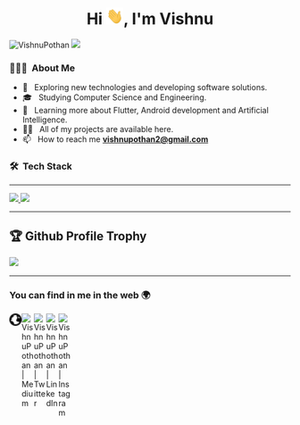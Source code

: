 <h1 align="center">Hi <img src="https://github.com/VishnuPothan/VishnuPothan/blob/main/extras/Hi.gif" height="30px" />, I'm Vishnu</h1>

<p align="left">
  <img src="https://komarev.com/ghpvc/?username=VishnuPothan" alt="VishnuPothan" />
  <a href="mailto:vishnupothan2@gmail.com"><img src='https://img.shields.io/badge/Gmail-mail%20me-red' /></a>
</p>

<h3> 👨🏻‍💻 &nbsp;About Me </h3>

- 🤔 &nbsp; Exploring new technologies and developing software solutions.
- 🎓 &nbsp; Studying Computer Science and Engineering.
- 🌱 &nbsp; Learning more about Flutter, Android development and Artificial Intelligence.
- 👨‍💻 &nbsp; All of my projects are available here.
- 📫 &nbsp; How to reach me **vishnupothan2@gmail.com**

<h3> 🛠 &nbsp;Tech Stack</h3>

 ---

<a href="https://github.com/VishnuPothan">
  <img height="180em" src="https://github-readme-stats.vercel.app/api?username=VishnuPothan&theme=buefy&show_icons=true" />
  <img height="180em" src="https://github-readme-stats.vercel.app/api/top-langs/?username=VishnuPothan&theme=buefy&layout=compact" />
</a>
  
---
<h2>🏆 Github Profile Trophy</h2></a>

<img width=800 src="https://github-profile-trophy.vercel.app/?username=VishnuPothan&column=7"/>

---

<p align="center">

### You can find in me in the web 🌍
[<img align="left" alt="VishnuPothan" width="22px" src="https://raw.githubusercontent.com/iconic/open-iconic/master/svg/globe.svg" />][website]
[<img align="left" alt="VishnuPothan | Medium" width="22px" src="https://cdn.jsdelivr.net/npm/simple-icons@v3/icons/medium.svg" />][medium]
[<img align="left" alt="VishnuPothan | Twitter" width="22px" src="https://cdn.jsdelivr.net/npm/simple-icons@v3/icons/twitter.svg" />][twitter]
[<img align="left" alt="VishnuPothan | LinkedIn" width="22px" src="https://cdn.jsdelivr.net/npm/simple-icons@v3/icons/linkedin.svg" />][linkedin]
[<img align="left" alt="VishnuPothan | Instagram" width="22px" src="https://cdn.jsdelivr.net/npm/simple-icons@v3/icons/instagram.svg" />][instagram]

</p>

[website]: https://vishnu-pothan.herokuapp.com/
[twitter]: https://twitter.com/vishnu_pothan
[instagram]: https://www.instagram.com/visnu_pothan/
[linkedin]: https://www.linkedin.com/in/vishnu-pothan/
[medium]: https://medium.com/@vishnupothan2
